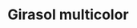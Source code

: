 ---
title: Girasol multicolor
date: 
draft: false

# descripcion
description : Dije de plata 925 y nácar

materials: Plata 925

color: Plateado y nácar multicolor

dimensions: 1,5cm diámetro

code: 02-25-0629

type: "Dijes"

categories: []

price: $2.330,00

# Images
# first image will be shown in the product page
images:
  # - image: "images/path_to_image"
  # La ubicacion de las imagenes es imagenes/Dijes/Dijes.Nácar/02-25-0629-girasol-multicolor
  - image: "./images/dijes/nácar/02-25-0629.JPG"
---